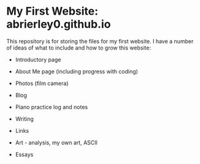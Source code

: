 # My First Website: abrierley0.github.io
This repository is for storing the files for my first website.
I have a number of ideas of what to include and how to grow this website:
* Introductory page

* About Me page (including progress with coding)

* Photos (film camera)

* Blog

* Piano practice log and notes

* Writing

* Links 

* Art - analysis, my own art, ASCII

* Essays
